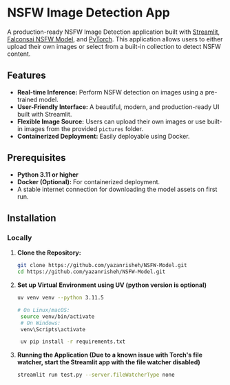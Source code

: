 # NSFW Image Detection App

A production-ready NSFW Image Detection application built with [Streamlit](https://streamlit.io/), [Falconsai NSFW Model](https://huggingface.co/Falconsai/nsfw_image_detection), and [PyTorch](https://pytorch.org/). This application allows users to either upload their own images or select from a built-in collection to detect NSFW content.

## Features

- **Real-time Inference:** Perform NSFW detection on images using a pre-trained model.
- **User-Friendly Interface:** A beautiful, modern, and production-ready UI built with Streamlit.
- **Flexible Image Source:** Users can upload their own images or use built-in images from the provided `pictures` folder.
- **Containerized Deployment:** Easily deployable using Docker.

## Prerequisites

- **Python 3.11 or higher**
- **Docker (Optional):** For containerized deployment.
- A stable internet connection for downloading the model assets on first run.

## Installation

### Locally

1. **Clone the Repository:**

   ```bash
   git clone https://github.com/yazanrisheh/NSFW-Model.git
   cd https://github.com/yazanrisheh/NSFW-Model.git

2. **Set up Virtual Environment using UV (python version is optional)**
   ```bash
   uv venv venv --python 3.11.5
   ```

   ```bash
   # On Linux/macOS:
    source venv/bin/activate
    # On Windows:
    venv\Scripts\activate
    ```

    ```bash
     uv pip install -r requirements.txt
     ```

3. **Running the Application (Due to a known issue with Torch's file watcher, start the Streamlit app with the file watcher disabled)**
   ```bash
   streamlit run test.py --server.fileWatcherType none
